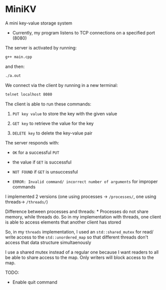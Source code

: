 # MiniKV

A mini key-value storage system

* Currently, my program listens to TCP connections on a specified port (8080)

<!-- * It accepts one client connection at a time -->
<!--     * So, it waits until a client connects and then prints "Accepted new client" on the server side -->
<!--     * The rest of the clients that want to join have to wait and they get put in a queue; I specified there to be a maximum of 3 clients in the queue but it seems to support up to 4 (so 1 active client and 4 clients in the queue); I have to look into why that is the case -->

The server is activated by running:
```bash
g++ main.cpp
```
and then:
```bash
./a.out
```

We connect via the client by running in a new terminal:
```bash
telnet localhost 8080
```

The client is able to run these commands:

1. `PUT key value` to store the key with the given value

2. `GET key` to retrieve the value for the key

3. `DELETE key` to delete the key-value pair

The server responds with:

* `OK` for a successful `PUT`

* the value if `GET` is successful

* `NOT FOUND` if `GET` is unsuccessful

* `ERROR: Invalid command/ incorrect number of arguments` for improper commands

I implemented 2 versions (one using processes -> `/processes/`, one using threads-> `/threads/`)

Difference between processes and threads:
    * Processes do not share memory, while threads do. So in my implementation with threads, one client is able to access elements that another client has stored 

So, in my `threads` implementation, I used an `std::shared_mutex` for read/ write access to the `std::unordered_map` so that different threads don't access that data structure simultaenously

I use a shared mutex instead of a regular one because I want readers to all be able to share access to the map. Only writers will block access to the map.

TODO:

* Enable quit command
